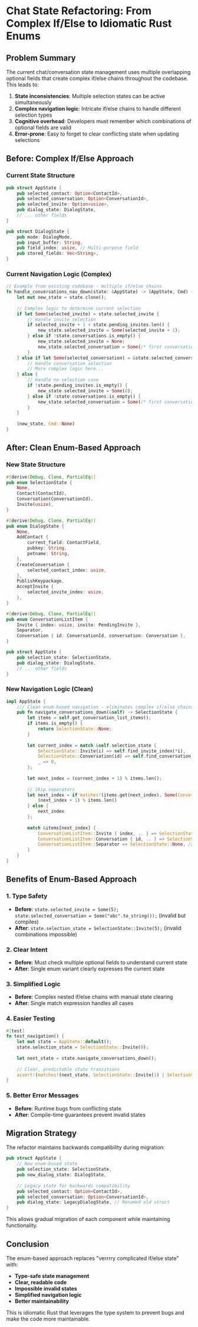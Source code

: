 # Chat State Refactoring: From Complex If/Else to Idiomatic Rust Enums

## Problem Summary

The current chat/conversation state management uses multiple overlapping optional fields that create complex if/else chains throughout the codebase. This leads to:

1. **State inconsistencies**: Multiple selection states can be active simultaneously
2. **Complex navigation logic**: Intricate if/else chains to handle different selection types
3. **Cognitive overhead**: Developers must remember which combinations of optional fields are valid
4. **Error-prone**: Easy to forget to clear conflicting state when updating selections

## Before: Complex If/Else Approach

### Current State Structure
```rust
pub struct AppState {
    pub selected_contact: Option<ContactId>,
    pub selected_conversation: Option<ConversationId>, 
    pub selected_invite: Option<usize>,
    pub dialog_state: DialogState,
    // ... other fields
}

pub struct DialogState {
    pub mode: DialogMode,
    pub input_buffer: String,
    pub field_index: usize, // Multi-purpose field
    pub stored_fields: Vec<String>,
}
```

### Current Navigation Logic (Complex)
```rust
// Example from existing codebase - multiple if/else chains
fn handle_conversations_nav_down(state: &AppState) -> (AppState, Cmd) {
    let mut new_state = state.clone();
    
    // Complex logic to determine current selection
    if let Some(selected_invite) = state.selected_invite {
        // Handle invite selection
        if selected_invite + 1 < state.pending_invites.len() {
            new_state.selected_invite = Some(selected_invite + 1);
        } else if !state.conversations.is_empty() {
            new_state.selected_invite = None;
            new_state.selected_conversation = Some(/* first conversation */);
        }
    } else if let Some(selected_conversation) = &state.selected_conversation {
        // Handle conversation selection
        // More complex logic here...
    } else {
        // Handle no selection case
        if !state.pending_invites.is_empty() {
            new_state.selected_invite = Some(0);
        } else if !state.conversations.is_empty() {
            new_state.selected_conversation = Some(/* first conversation */);
        }
    }
    
    (new_state, Cmd::None)
}
```

## After: Clean Enum-Based Approach

### New State Structure
```rust
#[derive(Debug, Clone, PartialEq)]
pub enum SelectionState {
    None,
    Contact(ContactId),
    Conversation(ConversationId),
    Invite(usize),
}

#[derive(Debug, Clone, PartialEq)]
pub enum DialogState {
    None,
    AddContact {
        current_field: ContactField,
        pubkey: String,
        petname: String,
    },
    CreateConversation {
        selected_contact_index: usize,
    },
    PublishKeypackage,
    AcceptInvite {
        selected_invite_index: usize,
    },
}

#[derive(Debug, Clone, PartialEq)]
pub enum ConversationListItem {
    Invite { index: usize, invite: PendingInvite },
    Separator,
    Conversation { id: ConversationId, conversation: Conversation },
}

pub struct AppState {
    pub selection_state: SelectionState,
    pub dialog_state: DialogState,
    // ... other fields
}
```

### New Navigation Logic (Clean)
```rust
impl AppState {
    /// Clean enum-based navigation - eliminates complex if/else chains
    pub fn navigate_conversations_down(&self) -> SelectionState {
        let items = self.get_conversation_list_items();
        if items.is_empty() {
            return SelectionState::None;
        }
        
        let current_index = match &self.selection_state {
            SelectionState::Invite(i) => self.find_invite_index(*i),
            SelectionState::Conversation(id) => self.find_conversation_index(id),
            _ => 0,
        };
        
        let next_index = (current_index + 1) % items.len();
        
        // Skip separators
        let next_index = if matches!(items.get(next_index), Some(ConversationListItem::Separator)) {
            (next_index + 1) % items.len()
        } else {
            next_index
        };
        
        match &items[next_index] {
            ConversationListItem::Invite { index, .. } => SelectionState::Invite(*index),
            ConversationListItem::Conversation { id, .. } => SelectionState::Conversation(id.clone()),
            ConversationListItem::Separator => SelectionState::None, // Shouldn't happen
        }
    }
}
```

## Benefits of Enum-Based Approach

### 1. **Type Safety**
- **Before**: `state.selected_invite = Some(5); state.selected_conversation = Some("abc".to_string());` (invalid but compiles)
- **After**: `state.selection_state = SelectionState::Invite(5);` (invalid combinations impossible)

### 2. **Clear Intent**
- **Before**: Must check multiple optional fields to understand current state
- **After**: Single enum variant clearly expresses the current state

### 3. **Simplified Logic**
- **Before**: Complex nested if/else chains with manual state clearing
- **After**: Single match expression handles all cases

### 4. **Easier Testing**
```rust
#[test]
fn test_navigation() {
    let mut state = AppState::default();
    state.selection_state = SelectionState::Invite(0);
    
    let next_state = state.navigate_conversations_down();
    
    // Clear, predictable state transitions
    assert!(matches!(next_state, SelectionState::Invite(1) | SelectionState::Conversation(_)));
}
```

### 5. **Better Error Messages**
- **Before**: Runtime bugs from conflicting state
- **After**: Compile-time guarantees prevent invalid states

## Migration Strategy

The refactor maintains backwards compatibility during migration:

```rust
pub struct AppState {
    // New enum-based state
    pub selection_state: SelectionState,
    pub new_dialog_state: DialogState,
    
    // Legacy state for backwards compatibility
    pub selected_contact: Option<ContactId>,
    pub selected_conversation: Option<ConversationId>,
    pub dialog_state: LegacyDialogState, // Renamed old struct
}
```

This allows gradual migration of each component while maintaining functionality.

## Conclusion

The enum-based approach replaces "verrrry complicated if/else state" with:
- **Type-safe state management**
- **Clear, readable code**
- **Impossible invalid states**
- **Simplified navigation logic**
- **Better maintainability**

This is idiomatic Rust that leverages the type system to prevent bugs and make the code more maintainable.
